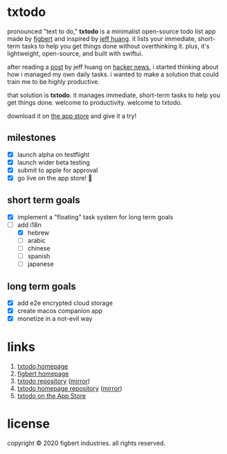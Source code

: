 # txtodo

pronounced "text to do," **txtodo** is a minimalist open-source todo
list app made by [figbert] and inspired by [jeff huang]. it lists your
immediate, short-term tasks to help you get things done without
overthinking it. plus, it's lightweight, open-source, and built with
swiftui.

after reading a [post] by jeff huang on [hacker news], i started
thinking about how i managed my own daily tasks. i wanted to make a
solution that could train me to be highly productive.

that solution is **txtodo**. it manages immediate, short-term tasks to
help you get things done. welcome to productivity. welcome to txtodo.

download it on [the app store] and give it a try!

## milestones
- [x] launch alpha on testflight
- [x] launch wider beta testing
- [x] submit to apple for approval
- [x] go live on the app store! 🎉

## short term goals
- [x] implement a "floating" task system for long term goals
- [ ] add i18n
	- [x] hebrew
	- [ ] arabic
	- [ ] chinese
	- [ ] spanish
	- [ ] japanese

## long term goals
- [x] add e2e encrypted cloud storage
- [x] create macos companion app
- [x] monetize in a not-evil way

# links
1. [txtodo homepage]
2. [figbert homepage][figbert]
3. [txtodo repository] ([mirror][m1])
4. [txtodo homepage repository] ([mirror][m2])
5. [txtodo on the App Store][the app store]

# license
copyright © 2020 figbert industries. all rights reserved.

[figbert]: https://figbert.com/
[jeff huang]: https://jeffhuang.com/productivity_text_file/
[post]: https://news.ycombinator.com/item?id=22276184
[hacker news]: https://news.ycombinator.com/
[the app store]: https://apps.apple.com/us/app/txtodo/id1504609185
[txtodo homepage]: https://txtodo.app/
[txtodo repository]: https://git.figbert.com/txtodo
[m1]: https://github.com/FIGBERT/txtodo
[txtodo homepage repository]: https://git.figbert.com/txtodo.app
[m2]: https://github.com/FIGBERT/txtodo.app
